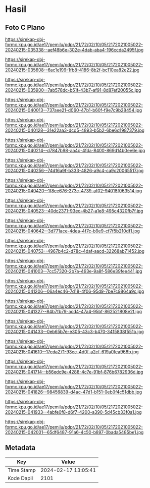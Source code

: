 # Hasil

## Foto C Plano

https://sirekap-obj-formc.kpu.go.id/ae17/pemilu/pdpr/21/72/02/10/05/2172021005022-20240215-035338--aef48b6e-302e-4dab-aba4-196ccda2495f.jpg

https://sirekap-obj-formc.kpu.go.id/ae17/pemilu/pdpr/21/72/02/10/05/2172021005022-20240215-035608--6ac1e199-1fb8-4186-8b2f-bc110ea82e22.jpg

https://sirekap-obj-formc.kpu.go.id/ae17/pemilu/pdpr/21/72/02/10/05/2172021005022-20240215-035900--7ab578dc-b51f-43b7-af91-8d87ef20055c.jpg

https://sirekap-obj-formc.kpu.go.id/ae17/pemilu/pdpr/21/72/02/10/05/2172021005022-20240215-040013--737aee21-d060-47b1-b60f-f9e7c9b28454.jpg

https://sirekap-obj-formc.kpu.go.id/ae17/pemilu/pdpr/21/72/02/10/05/2172021005022-20240215-040128--31e22aa3-dcd5-4893-b5b2-6be6d1987379.jpg

https://sirekap-obj-formc.kpu.go.id/ae17/pemilu/pdpr/21/72/02/10/05/2172021005022-20240215-040214--d7847b98-aa4c-4fda-8400-869d14b0ee6e.jpg

https://sirekap-obj-formc.kpu.go.id/ae17/pemilu/pdpr/21/72/02/10/05/2172021005022-20240215-040256--74d16a9f-b333-4826-a9c4-ca9c20065517.jpg

https://sirekap-obj-formc.kpu.go.id/ae17/pemilu/pdpr/21/72/02/10/05/2172021005022-20240215-040420--1f8ee676-273c-4739-af02-94018f063514.jpg

https://sirekap-obj-formc.kpu.go.id/ae17/pemilu/pdpr/21/72/02/10/05/2172021005022-20240215-040523--40dc2371-93ec-4b27-a1e8-495c4320fb7f.jpg

https://sirekap-obj-formc.kpu.go.id/ae17/pemilu/pdpr/21/72/02/10/05/2172021005022-20240215-040642--3d771ace-4dea-4f7c-b9e9-cf7f5b210df1.jpg

https://sirekap-obj-formc.kpu.go.id/ae17/pemilu/pdpr/21/72/02/10/05/2172021005022-20240215-040753--4967b4c2-d78c-4daf-aacd-32268ab71452.jpg

https://sirekap-obj-formc.kpu.go.id/ae17/pemilu/pdpr/21/72/02/10/05/2172021005022-20240215-041003--7cc57320-2b7a-493e-9a8f-586e39fee441.jpg

https://sirekap-obj-formc.kpu.go.id/ae17/pemilu/pdpr/21/72/02/10/05/2172021005022-20240215-041206--06a4ec46-7d18-4f06-95d9-7be7c9864a9c.jpg

https://sirekap-obj-formc.kpu.go.id/ae17/pemilu/pdpr/21/72/02/10/05/2172021005022-20240215-041327--84b7fb79-acd4-47a4-95bf-862521808e2f.jpg

https://sirekap-obj-formc.kpu.go.id/ae17/pemilu/pdpr/21/72/02/10/05/2172021005022-20240215-041433--0eb65b7e-e305-43c3-b470-3415838f551b.jpg

https://sirekap-obj-formc.kpu.go.id/ae17/pemilu/pdpr/21/72/02/10/05/2172021005022-20240215-041610--17eda271-93ec-4d0f-a2cf-619a0fea968b.jpg

https://sirekap-obj-formc.kpu.go.id/ae17/pemilu/pdpr/21/72/02/10/05/2172021005022-20240215-041714--b56edc9e-4288-4c7e-91bf-876b6782936d.jpg

https://sirekap-obj-formc.kpu.go.id/ae17/pemilu/pdpr/21/72/02/10/05/2172021005022-20240215-041826--98456839-d4ac-47d1-b151-0eb0f4c51dbb.jpg

https://sirekap-obj-formc.kpu.go.id/ae17/pemilu/pdpr/21/72/02/10/05/2172021005022-20240215-041933--4abfe0f8-d6f7-4200-a390-5d45cb33f0a1.jpg

https://sirekap-obj-formc.kpu.go.id/ae17/pemilu/pdpr/21/72/02/10/05/2172021005022-20240215-042031--65df6487-91a6-4c50-b897-0bada5485be1.jpg


## Metadata

| Key        | Value               |
| ---------- | ------------------- |
| Time Stamp | 2024-02-17 13:05:41 |
| Kode Dapil | 2101                |



